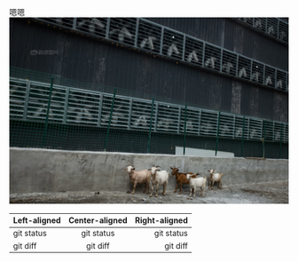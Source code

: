 嗯嗯
![矿机](https://github.com/akerjia/BTC/blob/master/%E5%88%9B%E4%B8%96%E6%80%9D%E8%B7%AF/64237_1050945_550522.jpg)


| Left-aligned | Center-aligned | Right-aligned |
| :---         |     :---:      |          ---: |
| git status   | git status     | git status    |
| git diff     | git diff       | git diff      |
